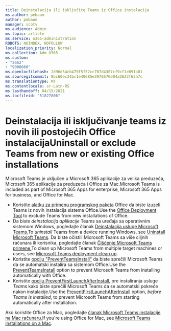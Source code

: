```yaml
---
title: Deinstalacija ili isključite Teams iz Office instalacija
ms.author: pebaum
author: pebaum
manager: scotv
ms.audience: Admin
ms.topic: article
ms.service: o365-administration
ROBOTS: NOINDEX, NOFOLLOW
localization_priority: Normal
ms.collection: Adm_O365
ms.custom:
- "2662"
- "9000660"
ms.openlocfilehash: 2d96d54cb479f5f52cc707d4307cf9cf1e891a01
ms.sourcegitcommit: 8bc60ec34bc1e40685e3976576e04a2623f63a7c
ms.translationtype: MT
ms.contentlocale: sr-Latn-RS
ms.lasthandoff: 04/15/2021
ms.locfileid: "51827806"
---
```

# <a name="uninstall-or-exclude-teams-from-new-or-existing-office-installations"></a><span data-ttu-id="77a55-102">Deinstalacija ili isključivanje teams iz novih ili postojećih Office instalacija</span><span class="sxs-lookup"><span data-stu-id="77a55-102">Uninstall or exclude Teams from new or existing Office installations</span></span>

<span data-ttu-id="77a55-103">Microsoft Teams je uključen u Microsoft 365 aplikacije za velika preduzeća, Microsoft 365 aplikacije za preduzeća i Office za Mac.</span><span class="sxs-lookup"><span data-stu-id="77a55-103">Microsoft Teams is included as part of Microsoft 365 Apps for enterprise, Microsoft 365 Apps for business, and Office for Mac.</span></span>

- <span data-ttu-id="77a55-104">Koristite [alatku za primenu programskog paketa](https://docs.microsoft.com/deployoffice/teams-install#how-to-exclude-microsoft-teams-from-new-installations-of-microsoft-365-apps) Office da biste izuzeli Teams iz novih instalacija sistema Office.</span><span class="sxs-lookup"><span data-stu-id="77a55-104">Use the [Office Deployment Tool](https://docs.microsoft.com/deployoffice/teams-install#how-to-exclude-microsoft-teams-from-new-installations-of-microsoft-365-apps) to exclude Teams from new installations of Office.</span></span>
- <span data-ttu-id="77a55-105">Da *biste deinstalacija aplikacije* Teams sa uređaja sa operativnim sistemom Windows, pogledajte članak [Deinstalacija usluge Microsoft Teams.](https://support.office.com/article/3b159754-3c26-4952-abe7-57d27f5f4c81)</span><span class="sxs-lookup"><span data-stu-id="77a55-105">To *uninstall* Teams from a device running Windows, see [Uninstall Microsoft Teams](https://support.office.com/article/3b159754-3c26-4952-abe7-57d27f5f4c81).</span></span> <span data-ttu-id="77a55-106">Da biste očistili Microsoft Teams sa više ciljnih računara ili korisnika, pogledajte članak [Čišćenje Microsoft Teams primene.](https://docs.microsoft.com/microsoftteams/scripts/powershell-script-teams-deployment-clean-up)</span><span class="sxs-lookup"><span data-stu-id="77a55-106">To clean up Microsoft Teams from multiple target machines or users, see [Microsoft Teams deployment clean up](https://docs.microsoft.com/microsoftteams/scripts/powershell-script-teams-deployment-clean-up).</span></span>
- <span data-ttu-id="77a55-107">Koristite [opciju "PreventTeamsInstall"](https://docs.microsoft.com/deployoffice/teams-install#use-group-policy-to-control-the-installation-of-microsoft-teams
) da biste sprečili Microsoft Teams da se automatski instalira sa sistemom Office.</span><span class="sxs-lookup"><span data-stu-id="77a55-107">Use the [PreventTeamsInstall](https://docs.microsoft.com/deployoffice/teams-install#use-group-policy-to-control-the-installation-of-microsoft-teams
) option to prevent Microsoft Teams from installing automatically with Office.</span></span>
- <span data-ttu-id="77a55-108">Koristite [opciju PreventFirstLaunchAfterInstall,](https://docs.microsoft.com/deployoffice/teams-install#use-group-policy-to-prevent-microsoft-teams-from-starting-automatically-after-installation) pre instaliranja usluge *Teams* kako biste sprečili Microsoft Teams da se automatski pokreće nakon instalacije.</span><span class="sxs-lookup"><span data-stu-id="77a55-108">Use the [PreventFirstLaunchAfterInstall](https://docs.microsoft.com/deployoffice/teams-install#use-group-policy-to-prevent-microsoft-teams-from-starting-automatically-after-installation) option, *before Teams is installed*, to prevent Microsoft Teams from starting automatically after installation.</span></span>

<span data-ttu-id="77a55-109">Ako koristite Office za Mac, pogledajte [članak Microsoft Teams instalacije na Mac računaru.](https://docs.microsoft.com/deployoffice/teams-install#microsoft-teams-installations-on-a-mac)</span><span class="sxs-lookup"><span data-stu-id="77a55-109">If you're using Office for Mac, see [Microsoft Teams installations on a Mac](https://docs.microsoft.com/deployoffice/teams-install#microsoft-teams-installations-on-a-mac).</span></span>
